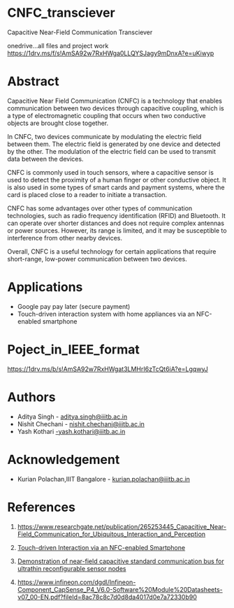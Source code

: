 # CNFC_transciever    
Capacitive Near-Field Communication Transciever  

onedrive...all files and project work
https://1drv.ms/f/s!AmSA92w7RxHWga0LLQYSJagy9mDnxA?e=uKiwyp

# Abstract    

Capacitive Near Field Communication (CNFC) is a technology that enables communication between two devices through capacitive coupling, which is a type of electromagnetic coupling that occurs when two conductive objects are brought close together.

In CNFC, two devices communicate by modulating the electric field between them. The electric field is generated by one device and detected by the other. The modulation of the electric field can be used to transmit data between the devices.

CNFC is commonly used in touch sensors, where a capacitive sensor is used to detect the proximity of a human finger or other conductive object. It is also used in some types of smart cards and payment systems, where the card is placed close to a reader to initiate a transaction.

CNFC has some advantages over other types of communication technologies, such as radio frequency identification (RFID) and Bluetooth. It can operate over shorter distances and does not require complex antennas or power sources. However, its range is limited, and it may be susceptible to interference from other nearby devices.

Overall, CNFC is a useful technology for certain applications that require short-range, low-power communication between two devices.    

# Applications  
- Google pay pay later (secure payment)    
- Touch-driven interaction system with home appliances via an NFC-enabled smartphone    

# Poject_in_IEEE_format    
https://1drv.ms/b/s!AmSA92w7RxHWgat3LMHrI6zTcQt6iA?e=LgqwyJ


# Authors
- Aditya Singh - aditya.singh@iiitb.ac.in
- Nishit Chechani - nishit.chechani@iiitb.ac.in
- Yash Kothari -yash.kothari@iiitb.ac.in

# Acknowledgement  
- Kurian Polachan,IIIT Bangalore - kurian.polachan@iiitb.ac.in

# References   
1. https://www.researchgate.net/publication/265253445_Capacitive_Near-Field_Communication_for_Ubiquitous_Interaction_and_Perception

2. [Touch-driven Interaction via an NFC-enabled Smartphone](https://ieeexplore.ieee.org/stamp/stamp.jsp?tp=&arnumber=6197548)

3. [Demonstration of near-field capacitive standard
communication bus for ultrathin reconfigurable
sensor nodes](https://ieeexplore.ieee.org/stamp/stamp.jsp?tp=&arnumber=9781573)

4. https://www.infineon.com/dgdl/Infineon-Component_CapSense_P4_V6.0-Software%20Module%20Datasheets-v07_00-EN.pdf?fileId=8ac78c8c7d0d8da4017d0e7a72330b90
